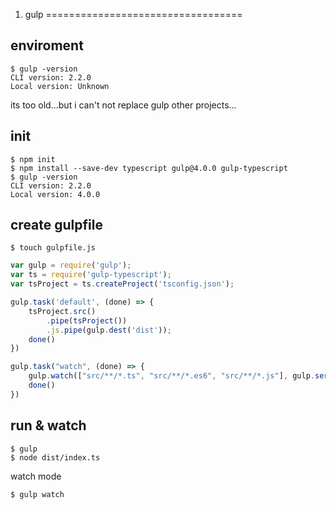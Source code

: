 01. gulp
==================================

## enviroment

```
$ gulp -version
CLI version: 2.2.0
Local version: Unknown
```

its too old...but i can't not replace gulp other projects...

## init

```
$ npm init
$ npm install --save-dev typescript gulp@4.0.0 gulp-typescript
$ gulp -version
CLI version: 2.2.0
Local version: 4.0.0
```

## create gulpfile

```
$ touch gulpfile.js
```

```gulpfile.js
var gulp = require('gulp');
var ts = require('gulp-typescript');
var tsProject = ts.createProject('tsconfig.json');

gulp.task('default', (done) => {
    tsProject.src()
        .pipe(tsProject())
        .js.pipe(gulp.dest('dist'));
	done()
})

gulp.task("watch", (done) => {
	gulp.watch(["src/**/*.ts", "src/**/*.es6", "src/**/*.js"], gulp.series('default'));
	done()
})
```

## run & watch

```
$ gulp
$ node dist/index.ts
```

watch mode

```
$ gulp watch
```
